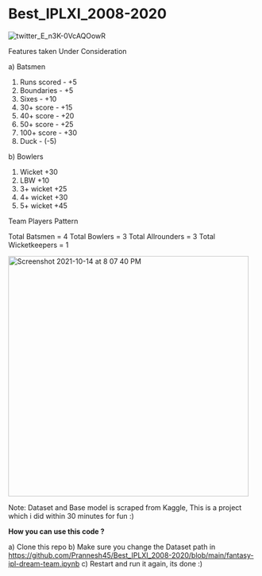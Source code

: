 # Best_IPLXI_2008-2020

![twitter_E_n3K-0VcAQOowR](https://user-images.githubusercontent.com/42636658/137345080-64ebc93c-02cb-4bb7-9afb-cecc7a13e3a6.jpg)


Features taken Under Consideration

a) Batsmen

1. Runs scored - +5
2. Boundaries - +5
3. Sixes - +10
4. 30+ score - +15
5. 40+ score - +20
6. 50+ score - +25
7. 100+ score - +30
8. Duck - (-5)

b) Bowlers

1. Wicket  +30
2. LBW  +10
3. 3+ wicket  +25
4. 4+ wicket  +30
5. 5+ wicket +45

Team Players Pattern

Total Batsmen = 4
Total Bowlers = 3
Total Allrounders = 3
Total Wicketkeepers = 1

<img width="484" alt="Screenshot 2021-10-14 at 8 07 40 PM" src="https://user-images.githubusercontent.com/42636658/137344991-baccac45-499c-4e25-9f20-c821076765ce.png">

Note: Dataset and Base model is scraped from Kaggle, This is a project which i did within 30 minutes for fun :)

**How you can use this code ?**

a) Clone this repo
b) Make sure you change the Dataset path in https://github.com/Prannesh45/Best_IPLXI_2008-2020/blob/main/fantasy-ipl-dream-team.ipynb
c) Restart and run it again, its done :)
